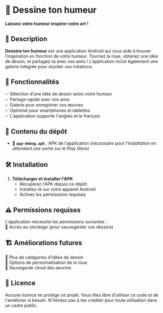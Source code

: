 # 🎨 Dessine ton humeur  
**Laissez votre humeur inspirer votre art !**  

## 🚀 Description  
**Dessine ton humeur** est une application Android qui vous aide à trouver l’inspiration en fonction de votre humeur. Tournez la roue, obtenez une idée de dessin, et partagez-la avec vos amis ! L’application inclut également une galerie intégrée pour stocker vos créations.  

## 🎯 Fonctionnalités  
✅ Sélection d’une idée de dessin selon votre humeur  
✅ Partage rapide avec vos amis  
✅ Galerie pour enregistrer vos œuvres  
✅ Optimisé pour smartphones et tablettes  
✅ L'application supporte l'anglais et le français

## 📂 Contenu du dépôt  
- **📂 `app-debug.apk`** : APK de l'application *(nécessaire pour l’installation en attendant une sortie sur le Play Store)*  

## 🛠️ Installation  
1. **Télécharger et installer l'APK**  
   - Récupérez l'APK depuis ce dépôt  
   - Installez-le sur votre appareil Android  
   - Activez les permissions requises  

## ⚠️ Permissions requises  
L'application nécessite les permissions suivantes :  
📂 *Accès au stockage* (pour sauvegarder vos dessins)  

## 🏗️ Améliorations futures  
🔹 Plus de catégories d’idées de dessin  
🔹 Options de personnalisation de la roue  
🔹 Sauvegarde cloud des œuvres  

## 📜 Licence  
Aucune licence ne protège ce projet. Vous êtes libre d'utiliser ce code et de l'améliorer si besoin. N'hésitez pas à me créditer pour toute utilisation dans un cadre public.  
